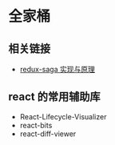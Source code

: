 # 全家桶

## 相关链接

-   [redux-saga 实现与原理](https://segmentfault.com/a/1190000016570727)

## react 的常用辅助库

-   React-Lifecycle-Visualizer
-   react-bits
-   react-diff-viewer
